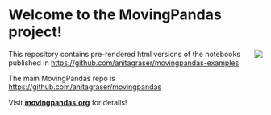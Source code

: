# Welcome to the MovingPandas project!

<img align="right" src="https://anitagraser.github.io/movingpandas/assets/img/movingpandas.png">

This repository contains pre-rendered html versions of the notebooks published in https://github.com/anitagraser/movingpandas-examples

The main MovingPandas repo is https://github.com/anitagraser/movingpandas

Visit **[movingpandas.org](http://movingpandas.org)** for details! 
